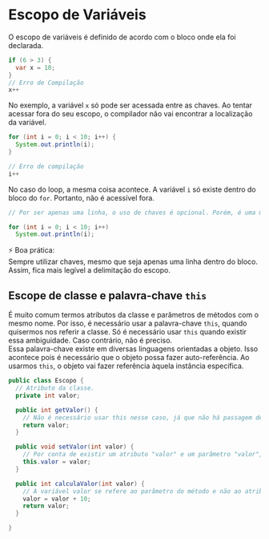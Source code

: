 # Escopo de Variáveis

O escopo de variáveis é definido de acordo com o bloco onde ela foi declarada.   

```java
if (6 > 3) {
  var x = 10;
}
// Erro de Compilação
x++
```
No exemplo, a variável `x` só pode ser acessada entre as chaves. Ao tentar acessar fora do seu escopo, o compilador não vai encontrar a localização da variável.

```java
for (int i = 0; i < 10; i++) {
  System.out.println(i);
}

// Erro de compilação
i++
```
No caso do loop, a mesma coisa acontece. A variável `i` só existe dentro do bloco do `for`. Portanto, não é acessível fora.
```java
// Por ser apenas uma linha, o uso de chaves é opcional. Porém, é uma má prática.

for (int i = 0; i < 10; i++)
  System.out.println(i);
```

:zap: Boa prática:  
Sempre utilizar chaves, mesmo que seja apenas uma linha dentro do bloco. Assim, fica mais legível a delimitação do escopo.

## Escope de classe e palavra-chave `this`
É muito comum termos atributos da classe e parâmetros de métodos com o mesmo nome. Por isso, é necessário usar a palavra-chave `this`, quando quisermos nos referir a classe. Só é necessário usar `this` quando existir essa ambiguidade. Caso contrário, não é preciso.    
Essa palavra-chave existe em diversas linguagens orientadas a objeto. Isso acontece pois é necessário que o objeto possa fazer auto-referência. Ao usarmos `this`, o objeto vai fazer referência àquela instância específica.
```java
public class Escopo {
  // Atributo da classe.
  private int valor;

  public int getValor() {
    // Não é necessário usar this nesse caso, já que não há passagem de parâmetros.
    return valor;
  }

  public void setValor(int valor) {
    // Por conta de existir um atributo "valor" e um parâmetro "valor", é preciso deixar explicito qual estamos referindo. Com a palavra-chave this, deixamos claro que estamos falando do atributo.
    this.valor = valor;
  }

  public int calculaValor(int valor) {
    // A variável valor se refere ao parâmetro do método e não ao atributo da classe.
    valor = valor + 10;
    return valor;
  }

}
```